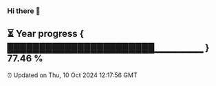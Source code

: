 ### Hi there 👋
⏳ Year progress { ███████████████████████▁▁▁▁▁▁▁ } 77.46 %
---
⏰ Updated on Thu, 10 Oct 2024 12:17:56 GMT


